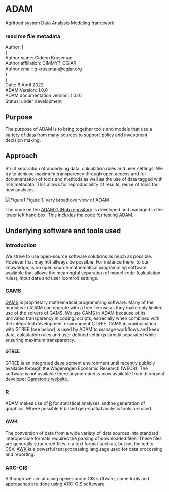# ADAM
Agrifood system Data Analysis Modeling framework

### read me file metadata
Author: \[ \
  { \
	  Author name: Gideon Kruseman \
	  Author affiliation: CIMMYT-CGIAR \
	  Author email: g.kruseman@cgiar.org \
  } \
\] \
Date: 6 April 2022 \
ADAM Version: 1.0.0 \
ADAM documentation version: 1.0.0.1 \
Status: under development 



## Purpose
The purpose of ADAM is to bring together tools and models that use a variety of data from many sources to support policy and investment decision making.

## Approach
Strict separation of underlying data, calculation rules and user settings. 
We try to achieve maximum transparency through open access and full documentation of tools and methods as well as the use of data tagged with rich metadata.
This allows for reproducibility of results, reuse of tools for new analyses.

![Figure1](https://user-images.githubusercontent.com/103105585/161967277-9c65d322-7fa1-4aa8-87e3-6ddee55b44c4.jpg)
Figure 1. Very broad overview of ADAM

The code  on the [ADAM GitHub repository](https://github.com/ForesightAndMetrics/ADAM) is developed and managed in the lower left hand box. This includes the code for testing ADAM.

## Underlying software and tools used
### Introduction
We strive to use open-source software solutions as much as possible. However that may not allways be possible. For instance there, to our knowledge, is no open source mathematical programming software available that allows the meaningful separation of model code (calculation rules), input data and user (control) settings.

### GAMS
[GAMS](https://www.gams.com/) is proprietary mathematical programming software. Many of the modules in ADAM can operate with a free license as they make only limited use of the solvers of GAMS. We use GAMS in ADAM because of its unrivaled transparency in coding/ scripts, especially when combined with the integrated development environment GTREE.
GAMS in combuination with GTREE (see below) is used by ADAM to manage workflows and keep data, calculation rules and user defined settings strictly separated while ensuring maximum transparency.

#### GTREE
GTREE is an integrated development environment until recently publicly available through the Wageningen Economic Research (WECR). The software is not available there anymoreand is niow available from th original developer [Gamstools website](https://www.medictcare.nl/gamstools/). 

### R
ADAM makes use of [R](https://cran.r-project.org/) for statistical analyses andthe generation of graphics. Where possible R based geo-spatial analysis tools are used.

### AWK
The conversion of data from a wide variety of data sources into standard interoperable formats requires the parsing of downloaded files. These files are generally structured files in a text format such as, but not limited to, CSV. [AWK](https://en.wikipedia.org/wiki/AWK) is a powerful test processing language used for data processing and reporting.  

### ARC-GIS
Although we aim at using open-source GIS software, some tools and approaches are done using ARC-GIS softeware 
